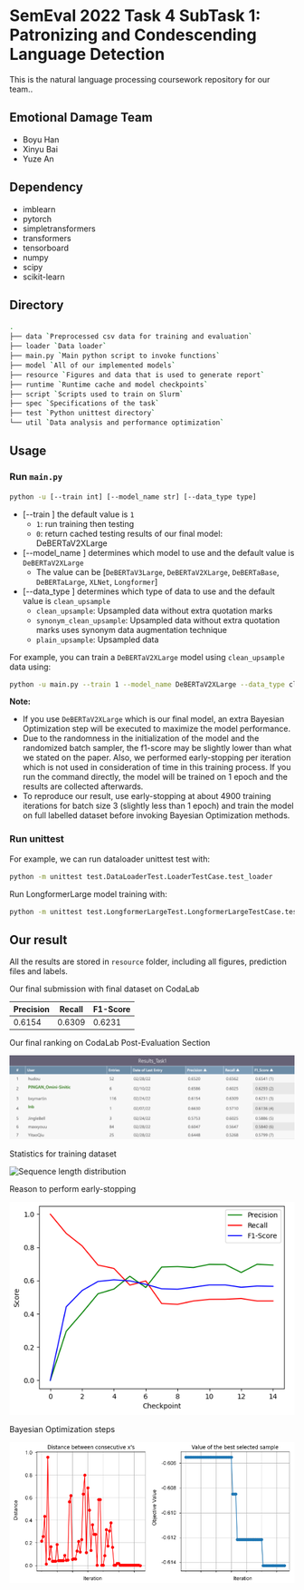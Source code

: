 # SemEval 2022 Task 4 SubTask 1: Patronizing and Condescending Language Detection
This is the natural language processing coursework repository for our team.. 

## Emotional Damage Team
- Boyu Han
- Xinyu Bai
- Yuze An

## Dependency
- imblearn
- pytorch
- simpletransformers
- transformers
- tensorboard
- numpy
- scipy
- scikit-learn

## Directory

```bash
.
├── data `Preprocessed csv data for training and evaluation`
├── loader `Data loader`
├── main.py `Main python script to invoke functions`
├── model `All of our implemented models`
├── resource `Figures and data that is used to generate report`
├── runtime `Runtime cache and model checkpoints`
├── script `Scripts used to train on Slurm`
├── spec `Specifications of the task`
├── test `Python unittest directory`
└── util `Data analysis and performance optimization`
```

## Usage
### Run `main.py`
```bash
python -u [--train int] [--model_name str] [--data_type type]
```
* [--train ] the default value is `1`
  * `1`: run training then testing 
  * `0`: return cached testing results of our final model: DeBERTaV2XLarge
* [--model_name ] determines which model to use and the default value is `DeBERTaV2XLarge`
  * The value can be [`DeBERTaV3Large`, `DeBERTaV2XLarge`, `DeBERTaBase`, `DeBERTaLarge`, `XLNet`, `Longformer`]
* [--data_type ] determines which type of data to use and the default value is `clean_upsample`
  * `clean_upsample`: Upsampled data without extra quotation marks
  * `synonym_clean_upsample`: Upsampled data without extra quotation marks uses synonym data augmentation technique
  * `plain_upsample`: Upsampled data

For example, you can train a `DeBERTaV2XLarge` model using `clean_upsample` data using:
```bash
python -u main.py --train 1 --model_name DeBERTaV2XLarge --data_type clean_upsample
```
**Note:** 
- If you use `DeBERTaV2XLarge` which is our final model, an extra Bayesian Optimization step will be executed to maximize the model performance. 
- Due to the randomness in the initialization of the model and the randomized batch sampler, the f1-score may be slightly lower than what we stated on the paper. Also, we performed early-stopping per iteration which is not used in consideration of time in this training process. If you run the command directly, the model will be trained on 1 epoch and the results are collected afterwards. 
- To reproduce our result, use early-stopping at about 4900 training iterations for batch size 3 (slightly less than 1 epoch) and train the model on full labelled dataset before invoking Bayesian Optimization methods.



### Run unittest
For example, we can run dataloader unittest test with:
```bash
python -m unittest test.DataLoaderTest.LoaderTestCase.test_loader
```
Run LongformerLarge model training with:
```bash
python -m unittest test.LongformerLargeTest.LongformerLargeTestCase.test_train
```

## Our result
All the results are stored in `resource` folder, including all figures, prediction files and labels.

Our final submission with final dataset on CodaLab

| Precision | Recall | F1-Score |
| ------ | ------- |-------- |
| 0.6154 | 0.6309  | 0.6231  |

Our final ranking on CodaLab Post-Evaluation Section

![Our final ranking](https://github.com/BXYMartin/BERT-Emotional_Damage/blob/master/resource/plot/Ranking.png)

Statistics for training dataset

![Sequence length distribution](https://github.com/BXYMartin/BERT-Emotional_Damage/blob/master/resource/plot/LengthDistribution.png)

Reason to perform early-stopping

![Model performance w.r.t. checkpoints](https://github.com/BXYMartin/BERT-Emotional_Damage/blob/master/resource/plot/DeBERTaV2XLarge.png)

Bayesian Optimization steps

![Bayesian Optimization steps](https://github.com/BXYMartin/BERT-Emotional_Damage/blob/master/resource/plot/BayesianOpt.png)
